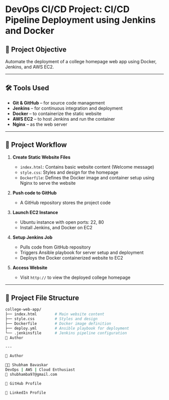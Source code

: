 # DevOps CI/CD Project: CI/CD Pipeline Deployment using Jenkins and Docker 

## 📌 Project Objective
Automate the deployment of a college homepage web app using Docker, Jenkins, and AWS EC2.

---

## 🛠️ Tools Used
- **Git & GitHub** – for source code management
- **Jenkins** – for continuous integration and deployment
- **Docker** – to containerize the static website
- **AWS EC2** – to host Jenkins and run the container
- **Nginx** – as the web server

---

## 🔧 Project Workflow

1. **Create Static Website Files**
   - `index.html`: Contains basic website content (Welcome message)
   - `style.css`: Styles and design for the homepage
   - `Dockerfile`: Defines the Docker image and container setup using Nginx to serve the website

2. **Push code to GitHub**
   - A GitHub repository stores the project code

3. **Launch EC2 Instance**
   - Ubuntu instance with open ports: 22, 80
   - Install Jenkins, and Docker on EC2

4. **Setup Jenkins Job**
   - Pulls code from GitHub repository
   - Triggers Ansible playbook for server setup and deployment
   - Deploys the Docker containerized website to EC2

5. **Access Website**
   - Visit `http://` to view the deployed college homepage

---

## 📂 Project File Structure
```bash
college-web-app/
├── index.html        # Main website content
├── style.css         # Styles and design
├── Dockerfile        # Docker image definition
├── deploy.yml        # Ansible playbook for deployment
└── .jenkinsfile      # Jenkins pipeline configuration
🙌 Author

---

🙌 Author

👨‍💻 Shubham Bavaskar
DevOps | AWS | Cloud Enthusiast
📧 shubhamba97@gmail.com

🔗 GitHub Profile

🔗 LinkedIn Profile


